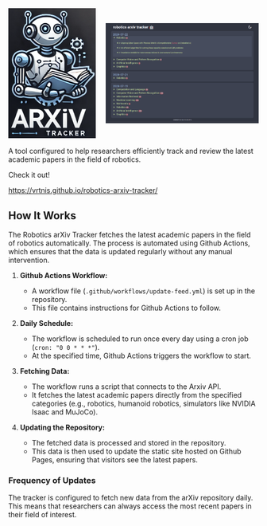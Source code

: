 

<div style="display: flex; justify-content: center; align-items: center;">
    <div style="margin-right: 20px;">
        <img src="imgs/readme/robotics_arxiv_tracker.png" alt="Robotics Arxiv Tracker" width="200px" />
    </div>
    <div>
        <img src="imgs/readme/readme_tracker_cover.png" alt="Readme cover" width="350px" />
    </div>
</div>

<p>A tool configured to help researchers efficiently track and review the latest academic papers in the field of robotics.</p>

<p>Check it out!</p>

<p><a href="https://vrtnis.github.io/robotics-arxiv-tracker/">https://vrtnis.github.io/robotics-arxiv-tracker/</a></p>

## **How It Works**

The Robotics arXiv Tracker fetches the latest academic papers in the field of robotics automatically. The process is automated using Github Actions, which ensures that the data is updated regularly without any manual intervention.


1. **Github Actions Workflow:**
    - A workflow file (`.github/workflows/update-feed.yml`) is set up in the repository.
    - This file contains instructions for Github Actions to follow.

2. **Daily Schedule:**
    - The workflow is scheduled to run once every day using a cron job (`cron: "0 0 * * *"`).
    - At the specified time, Github Actions triggers the workflow to start.

3. **Fetching Data:**
    - The workflow runs a script that connects to the Arxiv API.
    - It fetches the latest academic papers directly from the specified categories (e.g., robotics, humanoid robotics, simulators like NVIDIA Isaac and MuJoCo).

4. **Updating the Repository:**
    - The fetched data is processed and stored in the repository.
    - This data is then used to update the static site hosted on Github Pages, ensuring that visitors see the latest papers.

### **Frequency of Updates**

The tracker is configured to fetch new data from the arXiv repository daily. This means that researchers can always access the most recent papers in their field of interest.


